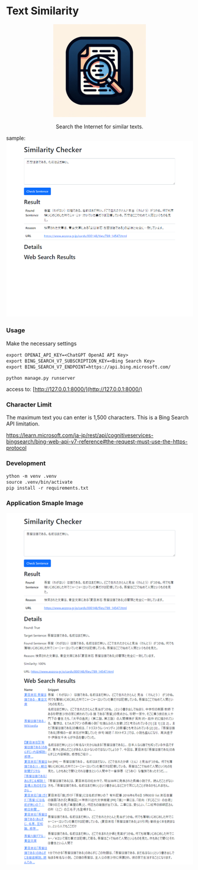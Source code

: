 # Text Similarity

<p align="center">
<img src="similarity_checker.png" alt="Slidev" height="250" width="250"/>
</p>


<p align="center">
Search the Internet for similar texts. 
</p>

sample:
![alt text](app_sample.png)

### Usage
Make the necessary settings
```
export OPENAI_API_KEY=<ChatGPT OpenAI API Key>
export BING_SEARCH_V7_SUBSCRIPTION_KEY=<Bing Search Key>
export BING_SEARCH_V7_ENDPOINT=https://api.bing.microsoft.com/
```

```
python manage.py runserver
```

access to: [http://127.0.0.1:8000/](http://127.0.0.1:8000/)

### Character Limit
The maximum text you can enter is 1,500 characters. This is a Bing Search API limitation.

https://learn.microsoft.com/ja-jp/rest/api/cognitiveservices-bingsearch/bing-web-api-v7-reference#the-request-must-use-the-https-protocol

### Development
```
ython -m venv .venv
source .venv/bin/activate
pip install -r requirements.txt 
```

### Application Smaple Image
![alt text](app_sample_expand_all.png)